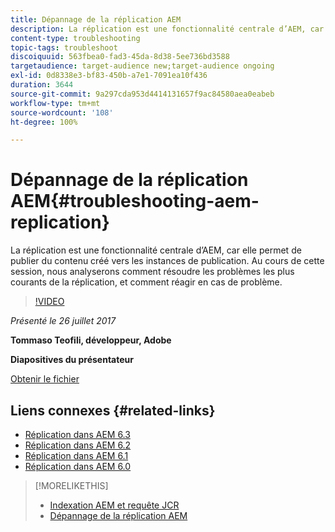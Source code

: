 ```yaml
---
title: Dépannage de la réplication AEM
description: La réplication est une fonctionnalité centrale d’AEM, car elle permet de publier du contenu créé vers les instances de publication. Au cours de cette session, nous analyserons comment résoudre les problèmes les plus courants de la réplication, et comment réagir en cas de problème.
content-type: troubleshooting
topic-tags: troubleshoot
discoiquuid: 563fbea0-fad3-45da-8d38-5ee736bd3588
targetaudience: target-audience new;target-audience ongoing
exl-id: 0d8338e3-bf83-450b-a7e1-7091ea10f436
duration: 3644
source-git-commit: 9a297cda953d4414131657f9ac84580aea0eabeb
workflow-type: tm+mt
source-wordcount: '108'
ht-degree: 100%

---
```


# Dépannage de la réplication AEM{#troubleshooting-aem-replication}

La réplication est une fonctionnalité centrale d’AEM, car elle permet de publier du contenu créé vers les instances de publication. Au cours de cette session, nous analyserons comment résoudre les problèmes les plus courants de la réplication, et comment réagir en cas de problème.

>[!VIDEO](https://video.tv.adobe.com/v/19282/?quality=9)

*Présenté le 26 juillet 2017*

**Tommaso Teofili, développeur, Adobe**

**Diapositives du présentateur**

[Obtenir le fichier](assets/aem-gems-troubleshooting-aem-replication.pdf)

## Liens connexes {#related-links}

* [Réplication dans AEM 6.3](https://docs.adobe.com/docs/en/aem/6-3/deploy/configuring/replication.html)
* [Réplication dans AEM 6.2](https://docs.adobe.com/docs/en/aem/6-2/deploy/configuring/replication.html)
* [Réplication dans AEM 6.1](https://docs.adobe.com/docs/en/aem/6-1/deploy/configuring/replication.html)
* [Réplication dans AEM 6.0](https://docs.adobe.com/docs/en/aem/6-0/deploy/configuring/replication.html)

>[!MORELIKETHIS]
>
>* [Indexation AEM et requête JCR](aem-indexing-jcr-query.md)
>* [Dépannage de la réplication AEM](aem-troubleshooting-aem-replication.md)
<!-- >>* [Adobe Experience Manager: AEM 6.x Maintenance Tasks](https://helpx.adobe.com/experience-manager/kt/eseminars/ccoo-aem-Aug-register.html) -->
